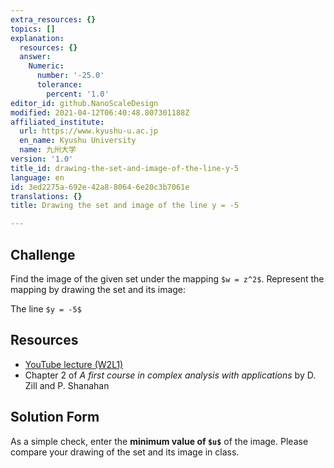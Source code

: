 ```yaml
---
extra_resources: {}
topics: []
explanation:
  resources: {}
  answer:
    Numeric:
      number: '-25.0'
      tolerance:
        percent: '1.0'
editor_id: github.NanoScaleDesign
modified: 2021-04-12T06:40:48.807301188Z
affiliated_institute:
  url: https://www.kyushu-u.ac.jp
  en_name: Kyushu University
  name: 九州大学
version: '1.0'
title_id: drawing-the-set-and-image-of-the-line-y-5
language: en
id: 3ed2275a-692e-42a8-8064-6e20c3b7061e
translations: {}
title: Drawing the set and image of the line y = -5

---
```


## Challenge

Find the image of the given set under the mapping `$w = z^2$`. Represent the mapping by drawing the set and its image:
    
The line `$y = -5$`



## Resources
- [YouTube lecture (W2L1)](https://www.youtube.com/watch?v=tg7PYsMg4B0&list=PLi7yHjesblV0sSfZzWdSUXGO683n_nJdQ&index=6)
- Chapter 2 of *A first course in complex analysis with applications* by D. Zill and P. Shanahan


## Solution Form
As a simple check, enter the **minimum value of `$u$`** of the image.
Please compare your drawing of the set and its image in class.
